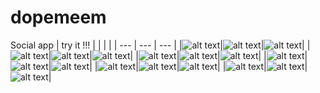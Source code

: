 # dopemeem
Social app | try it !!!
|  |  |  |
| --- | --- | --- |
|![alt text](https://github.com/amar-belkhede/dopemeem/blob/master/img/Screenshot_1645590271.png)|![alt text](https://github.com/amar-belkhede/dopemeem/blob/master/img/Screenshot_1645590290.png)|![alt text](https://github.com/amar-belkhede/dopemeem/blob/master/img/Screenshot_1645590296.png)|
|![alt text](https://github.com/amar-belkhede/dopemeem/blob/master/img/Screenshot_1645590320.png)|![alt text](https://github.com/amar-belkhede/dopemeem/blob/master/img/Screenshot_1645590460.png)|![alt text](https://github.com/amar-belkhede/dopemeem/blob/master/img/Screenshot_1645594268.png)|
|![alt text](https://github.com/amar-belkhede/dopemeem/blob/master/img/Screenshot_1645594307.png)|![alt text](https://github.com/amar-belkhede/dopemeem/blob/master/img/Screenshot_1645594352.png)|![alt text](https://github.com/amar-belkhede/dopemeem/blob/master/img/Screenshot_1645590354.png)|
|![alt text](https://github.com/amar-belkhede/dopemeem/blob/master/img/Screenshot_1645590359.png)|![alt text](https://github.com/amar-belkhede/dopemeem/blob/master/img/Screenshot_1645590390.png)|![alt text](https://github.com/amar-belkhede/dopemeem/blob/master/img/Screenshot_1645590395.png)|
|![alt text](https://github.com/amar-belkhede/dopemeem/blob/master/img/Screenshot_1645590405.png)|![alt text](https://github.com/amar-belkhede/dopemeem/blob/master/img/Screenshot_1645590411.png)|![alt text](https://github.com/amar-belkhede/dopemeem/blob/master/img/Screenshot_1645590425.png)|
|![alt text](https://github.com/amar-belkhede/dopemeem/blob/master/img/Screenshot_1645590448.png)|![alt text](https://github.com/amar-belkhede/dopemeem/blob/master/img/Screenshot_1645590330.png)|![alt text]()|
